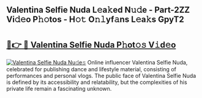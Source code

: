 ## Valentina Selfie Nuda L𝚎a𝚔ed N𝚞𝚍e - Part-2ZZ Vi𝚍𝚎o P𝚑𝚘tos - H𝚘𝚝 O𝚗𝚕yf𝚊ns L𝚎a𝚔s GpyT2

# <h2><a href="http://kf6e7q.oniu.top/?m=Valentina+Selfie+Nuda">🔗👉 🔴 Valentina Selfie Nuda P𝚑ot𝚘𝚜 V𝚒d𝚎o</a></h2>

[![Valentina Selfie Nuda Nu𝚍e𝚜](https://i.imgur.com/0qMVB7G.gif)](http://kf6e7q.oniu.top/?m=Valentina+Selfie+Nuda)
Online influencer Valentina Selfie Nuda, celebrated for publishing dance and lifestyle material, consisting of performances and personal vlogs. The public face of Valentina Selfie Nuda is defined by its accessibility and relatability, but the complexities of his private life remain a fascinating unknown.  
